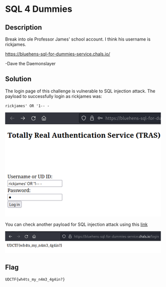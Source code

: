# SQL 4 Dummies

## Description
Break into ole Professor James' school account. I think his username is rickjames.

https://bluehens-sql-for-dummies-service.chals.io/

-Dave the Daemonslayer

## Solution
The login page of this challenge is vulnerable to SQL injection attack.
The payload to successfully login as rickjames was:
```
rickjames' OR '1-- -
```

![Payload](./payload.png)

You can check another payload for SQL injection attack using this [link](https://github.com/payloadbox/sql-injection-payload-list)

![Flag](./flag.png)

## Flag
`UDCTF{wh4ts_my_n4m3_4g4in?}`
